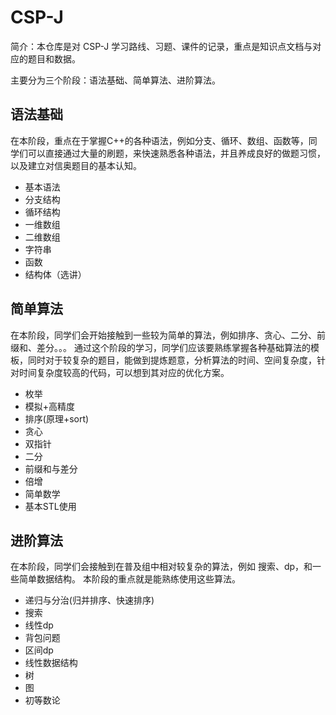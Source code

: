 # CSP-J
简介：本仓库是对 CSP-J 学习路线、习题、课件的记录，重点是知识点文档与对应的题目和数据。

主要分为三个阶段：语法基础、简单算法、进阶算法。

## 语法基础

在本阶段，重点在于掌握C++的各种语法，例如分支、循环、数组、函数等，同学们可以直接通过大量的刷题，来快速熟悉各种语法，并且养成良好的做题习惯，以及建立对信奥题目的基本认知。

- 基本语法
- 分支结构
- 循环结构
- 一维数组
- 二维数组
- 字符串
- 函数
- 结构体（选讲）

## 简单算法

在本阶段，同学们会开始接触到一些较为简单的算法，例如排序、贪心、二分、前缀和、差分。。。
通过这个阶段的学习，同学们应该要熟练掌握各种基础算法的模板，同时对于较复杂的题目，能做到提炼题意，分析算法的时间、空间复杂度，针对时间复杂度较高的代码，可以想到其对应的优化方案。

- 枚举
- 模拟+高精度
- 排序(原理+sort)
- 贪心
- 双指针
- 二分
- 前缀和与差分
- 倍增
- 简单数学
- 基本STL使用

## 进阶算法

在本阶段，同学们会接触到在普及组中相对较复杂的算法，例如 搜索、dp，和一些简单数据结构。
本阶段的重点就是能熟练使用这些算法。

- 递归与分治(归并排序、快速排序)
- 搜索
- 线性dp
- 背包问题
- 区间dp
- 线性数据结构
- 树
- 图
- 初等数论

